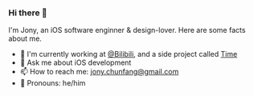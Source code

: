 ### Hi there 👋

I'm Jony, an iOS software enginner & design-lover. Here are some facts about me.

- 💼 I'm currently working at [@Bilibili](https://www.bilibili.com/), and a side project called [Time](https://itunes.apple.com/app/id1347998487)
- 💬 Ask me about iOS development
- 📫 How to reach me: [jony.chunfang@gmail.com](mailto://jony.chunfang@gmail.com)
- 🌟 Pronouns: he/him

<!-- <img align="center" src="https://github-readme-stats.vercel.app/api?username=JonyFang&show_icons=true" alt="JonyFang's Github Stats" /> -->

